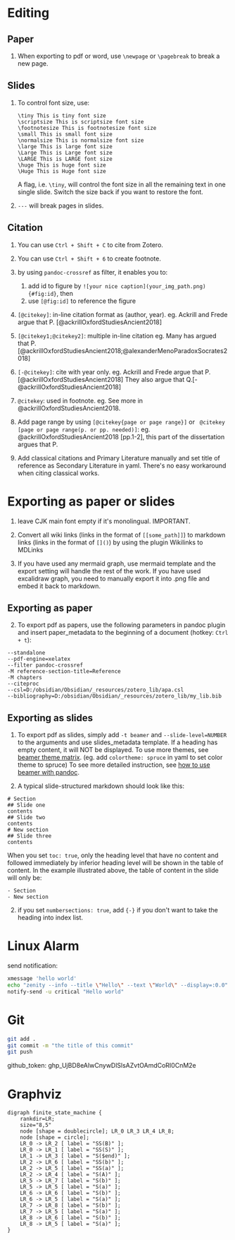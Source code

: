 # Editing

## Paper

1. When exporting to pdf or word, use `\newpage` or  `\pagebreak` to break a new page.

## Slides

1. To control font size, use: 
	```
	\tiny This is tiny font size
	\scriptsize This is scriptsize font size
	\footnotesize This is footnotesize font size
	\small This is small font size
	\normalsize This is normalsize font size
	\large This is large font size
	\Large This is Large font size
	\LARGE This is LARGE font size
	\huge This is huge font size
	\Huge This is Huge font size
	```
	A flag, i.e. `\tiny`, will control the font size in all the remaining text in one single slide. Switch the size back if you want to restore the font.

2. `---` will break pages in slides. 

## Citation

1. You can use `Ctrl + Shift + C` to cite from Zotero.

2. You can use `Ctrl + Shift + 6` to create footnote.

3. by using `pandoc-crossref` as filter, it enables you to:
	1. add id to figure by `![your nice caption](your_img_path.png){#fig:id}`, then
	2. use `[@fig:id]` to reference the figure

4. `[@citekey]`: in-line citation format as (author, year).
	eg. Ackrill and Frede argue that P. [@ackrillOxfordStudiesAncient2018]

5. `[@citekey1;@citekey2]`: multiple in-line citation
	eg. Many has argued that P. [@ackrillOxfordStudiesAncient2018;@alexanderMenoParadoxSocrates2018]

6. `[-@citekey]`: cite with year only.
	eg. Ackrill and Frede argue that P. [@ackrillOxfordStudiesAncient2018] They also argue that Q.[-@ackrillOxfordStudiesAncient2018]

7. `@citekey`: used in footnote.
	eg. See more in @ackrillOxfordStudiesAncient2018.

8. Add page range by using `[@citekey{page or page range}]` or ` @citekey [page or page range(p. or pp. needed)]`: 
	eg. @ackrillOxfordStudiesAncient2018 [pp.1-2], this part of the dissertation argues that P.

9. Add classical citations and Primary Literature manually and set title of reference as Secondary Literature in yaml. There's no easy workaround when citing classical works.

# Exporting as paper or slides


1. leave CJK main font empty if it's monolingual. IMPORTANT.

2. Convert all wiki links (links in the format of `[[some_path]]`) to markdown links (links in the format of `[]()`) by using the plugin Wikilinks to MDLinks

3. If you have used any mermaid graph, use mermaid template and the export setting will handle the rest of the work. If you have used excalidraw graph, you need to manually export it into .png file and embed it back to markdown.

## Exporting as paper

2. To export pdf as papers, use the following parameters in pandoc plugin and insert paper_metadata to the beginning of a document (hotkey: `Ctrl + t`):
```
--standalone
--pdf-engine=xelatex
--filter pandoc-crossref
-M reference-section-title=Reference
-M chapters
--citeproc
--csl=D:/obsidian/Obsidian/_resources/zotero_lib/apa.csl
--bibliography=D:/obsidian/Obsidian/_resources/zotero_lib/my_lib.bib
```

## Exporting as slides


1. To export pdf as slides, simply add `-t beamer` and `--slide-level=NUMBER` to the arguments and use slides_metadata template. If a heading has empty content, it will NOT be displayed. To use more themes, see [beamer theme matrix](https://mpetroff.net/files/beamer-theme-matrix/). (eg. add `colortheme: spruce` in yaml to set color theme to spruce) To see more detailed instruction, see [how to use beamer with pandoc](https://ashwinschronicles.github.io/beamer-slides-using-markdown-and-pandoc). 

2. A typical slide-structured markdown should look like this:
```
# Section
## Slide one
contents
## Slide two
contents
# New section
## Slide three
contents
```
When you set `toc: true`, only the heading level that have no content and followed immediately by inferior heading level will be shown in the table of content. In the example illustrated above, the table of content in the slide will only be:
```
- Section
- New section
```

2. if you set `numbersections: true`, add `{-}` if you don't want to take the heading into index list.

# Linux Alarm

send notification:

```bash
xmessage 'hello world'
echo "zenity --info --title \"Hello\" --text \"World\" --display=:0.0" | at now +1 minutes
notify-send -u critical "Hello world"
```


# Git

```bash
git add .
git commit -m "the title of this commit"
git push
```

github_token: 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


# Graphviz

```graphviz {caption="The transformation of the four elements(49c)"}
digraph finite_state_machine {
	rankdir=LR;
	size="8,5"
	node [shape = doublecircle]; LR_0 LR_3 LR_4 LR_8;
	node [shape = circle];
	LR_0 -> LR_2 [ label = "SS(B)" ];
	LR_0 -> LR_1 [ label = "SS(S)" ];
	LR_1 -> LR_3 [ label = "S($end)" ];
	LR_2 -> LR_6 [ label = "SS(b)" ];
	LR_2 -> LR_5 [ label = "SS(a)" ];
	LR_2 -> LR_4 [ label = "S(A)" ];
	LR_5 -> LR_7 [ label = "S(b)" ];
	LR_5 -> LR_5 [ label = "S(a)" ];
	LR_6 -> LR_6 [ label = "S(b)" ];
	LR_6 -> LR_5 [ label = "S(a)" ];
	LR_7 -> LR_8 [ label = "S(b)" ];
	LR_7 -> LR_5 [ label = "S(a)" ];
	LR_8 -> LR_6 [ label = "S(b)" ];
	LR_8 -> LR_5 [ label = "S(a)" ];
}
```